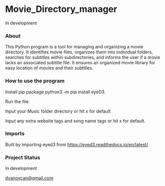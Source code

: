 # Movie_Directory_manager
In development

### About
This Python program is a tool for managing and organizing a movie directory. It identifies movie files, organizes them into individual folders, searches for subtitles within subdirectories, and informs the user if a movie lacks an associated subtitle file. It ensures an organized movie library for easy location of movies and their subtitles.

### How to use the program
Install pip package   python3 -m pip install eyeD3. 

Run the file. 

Input your Music folder directory or hit x for default 

Input any extra website tags and song name tags or hit x for default.

### Imports
Built by importing eyed3 from https://eyed3.readthedocs.io/en/latest/


### Project Status
In development

dvanovcan@gmail.com
